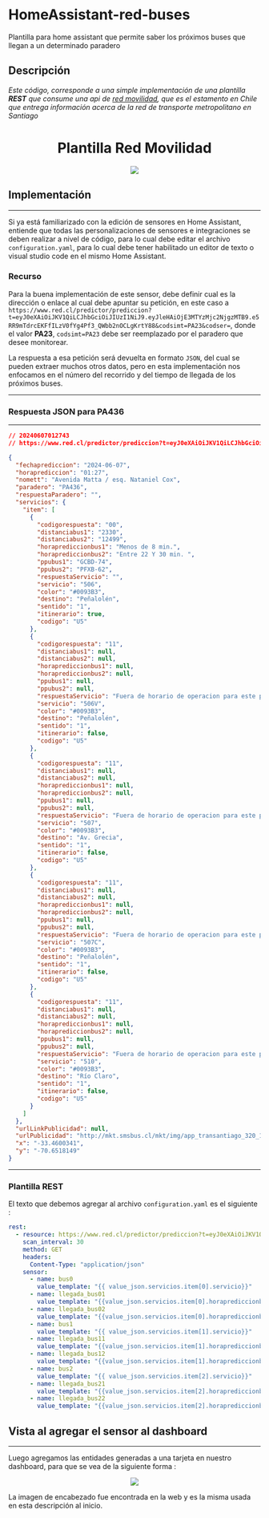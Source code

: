 # HomeAssistant-red-buses
Plantilla para home assistant que permite saber los próximos buses que llegan a un determinado paradero

## Descripción


*Este código, corresponde a una simple implementación de una plantilla **REST** que consume una api de [red movilidad](https://www.red.cl/), que es el estamento en Chile que entrega información acerca de la red de transporte metropolitano en Santiago*

<h1 align="center">Plantilla Red Movilidad</h1>
<p align="center"><img src="https://encrypted-tbn0.gstatic.com/images?q=tbn:ANd9GcTwG-4Jk9MEcyjPoLYpUvbmy7PQc9ynD66zY7ZbOB9GdLVoNJbbxtn32WclNqmQ7f9bWjA&usqp=CAU"/></p> 

## Implementación
---
Si ya está familiarizado con la edición de sensores en Home Assistant, entiende que todas las personalizaciones de sensores e integraciones se deben realizar a nivel de código, para lo cual debe editar el archivo `configuration.yaml`, para lo cual debe tener habilitado un editor de texto o visual studio code en el mismo Home Assistant.

### Recurso
Para la buena implementación de este sensor, debe definir cual es la dirección o enlace al cual debe apuntar su petición, en este caso a `https://www.red.cl/predictor/prediccion?t=eyJ0eXAiOiJKV1QiLCJhbGciOiJIUzI1NiJ9.eyJleHAiOjE3MTYzMjc2NjgzMTB9.e5RR9mTdrcEKFfILzV0fYg4Pf3_QWbb2nOCLgKrtY88&codsimt=PA23&codser=`, donde el valor **PA23**, `codsimt=PA23`
debe ser reemplazado por el paradero que desee monitorear.

La respuesta a esa petición será devuelta en formato `JSON`, del cual se pueden extraer muchos otros datos, pero en esta implementación nos enfocamos en el número del recorrido y del tiempo de llegada de los próximos buses.

---
### Respuesta JSON para PA436
---
```json
// 20240607012743
// https://www.red.cl/predictor/prediccion?t=eyJ0eXAiOiJKV1QiLCJhbGciOiJIUzI1NiJ9.eyJleHAiOjE3MTYzMjc2NjgzMTB9.e5RR9mTdrcEKFfILzV0fYg4Pf3_QWbb2nOCLgKrtY88&codsimt=PA436&codser=

{
  "fechaprediccion": "2024-06-07",
  "horaprediccion": "01:27",
  "nomett": "Avenida Matta / esq. Nataniel Cox",
  "paradero": "PA436",
  "respuestaParadero": "",
  "servicios": {
    "item": [
      {
        "codigorespuesta": "00",
        "distanciabus1": "2330",
        "distanciabus2": "12499",
        "horaprediccionbus1": "Menos de 8 min.",
        "horaprediccionbus2": "Entre 22 Y 30 min. ",
        "ppubus1": "GCBD-74",
        "ppubus2": "PFXB-62",
        "respuestaServicio": "",
        "servicio": "506",
        "color": "#0093B3",
        "destino": "Peñalolén",
        "sentido": "1",
        "itinerario": true,
        "codigo": "U5"
      },
      {
        "codigorespuesta": "11",
        "distanciabus1": null,
        "distanciabus2": null,
        "horaprediccionbus1": null,
        "horaprediccionbus2": null,
        "ppubus1": null,
        "ppubus2": null,
        "respuestaServicio": "Fuera de horario de operacion para este paradero",
        "servicio": "506V",
        "color": "#0093B3",
        "destino": "Peñalolén",
        "sentido": "1",
        "itinerario": false,
        "codigo": "U5"
      },
      {
        "codigorespuesta": "11",
        "distanciabus1": null,
        "distanciabus2": null,
        "horaprediccionbus1": null,
        "horaprediccionbus2": null,
        "ppubus1": null,
        "ppubus2": null,
        "respuestaServicio": "Fuera de horario de operacion para este paradero",
        "servicio": "507",
        "color": "#0093B3",
        "destino": "Av. Grecia",
        "sentido": "1",
        "itinerario": false,
        "codigo": "U5"
      },
      {
        "codigorespuesta": "11",
        "distanciabus1": null,
        "distanciabus2": null,
        "horaprediccionbus1": null,
        "horaprediccionbus2": null,
        "ppubus1": null,
        "ppubus2": null,
        "respuestaServicio": "Fuera de horario de operacion para este paradero",
        "servicio": "507C",
        "color": "#0093B3",
        "destino": "Peñalolén",
        "sentido": "1",
        "itinerario": false,
        "codigo": "U5"
      },
      {
        "codigorespuesta": "11",
        "distanciabus1": null,
        "distanciabus2": null,
        "horaprediccionbus1": null,
        "horaprediccionbus2": null,
        "ppubus1": null,
        "ppubus2": null,
        "respuestaServicio": "Fuera de horario de operacion para este paradero",
        "servicio": "510",
        "color": "#0093B3",
        "destino": "Río Claro",
        "sentido": "1",
        "itinerario": false,
        "codigo": "U5"
      }
    ]
  },
  "urlLinkPublicidad": null,
  "urlPublicidad": "http://mkt.smsbus.cl/mkt/img/app_transantiago_320_118b.png",
  "x": "-33.4600341",
  "y": "-70.6518149"
}

```
---
### Plantilla REST

El texto que debemos agregar al archivo `configuration.yaml` es el siguiente :

```yaml
rest:
  - resource: https://www.red.cl/predictor/prediccion?t=eyJ0eXAiOiJKV1QiLCJhbGciOiJIUzI1NiJ9.eyJleHAiOjE3MTYzMjc2NjgzMTB9.e5RR9mTdrcEKFfILzV0fYg4Pf3_QWbb2nOCLgKrtY88&codsimt=PA23&codser=
    scan_interval: 30
    method: GET
    headers:
      Content-Type: "application/json"
    sensor:
      - name: bus0
        value_template: "{{ value_json.servicios.item[0].servicio}}"
      - name: llegada_bus01
        value_template: "{{value_json.servicios.item[0].horaprediccionbus1|replace('None', 'Fuera de Servicio')}}"
      - name: llegada_bus02
        value_template: "{{value_json.servicios.item[0].horaprediccionbus2|replace('None', 'Fuera de Servicio')}}"
      - name: bus1
        value_template: "{{ value_json.servicios.item[1].servicio}}"
      - name: llegada_bus11
        value_template: "{{value_json.servicios.item[1].horaprediccionbus1|replace('None', 'Fuera de Servicio')}}"
      - name: llegada_bus12
        value_template: "{{value_json.servicios.item[1].horaprediccionbus2|replace('None', 'Fuera de Servicio')}}"
      - name: bus2
        value_template: "{{ value_json.servicios.item[2].servicio}}"
      - name: llegada_bus21
        value_template: "{{value_json.servicios.item[2].horaprediccionbus1|replace('None', 'Fuera de Servicio')}}"
      - name: llegada_bus22
        value_template: "{{value_json.servicios.item[2].horaprediccionbus2|replace('None', 'Fuera de Servicio')}}"
```
## Vista al agregar el sensor al dashboard
---
Luego agregamos las entidades generadas a una tarjeta en nuestro dashboard, para que se vea de la siguiente forma :
<p align="center"><img src="https://github.com/bomberosalas/HomeAssistant-red-buses/blob/main/card.png"/></p> 

La imagen de encabezado fue encontrada en la web y es la misma usada en esta descripción al inicio.


